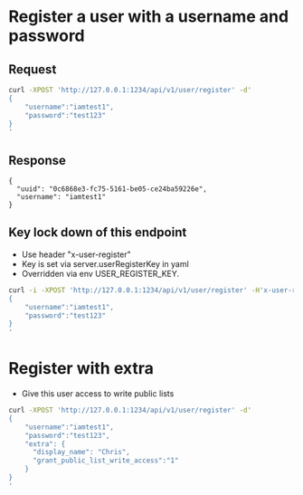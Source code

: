 # Register a user with a username and password



## Request

```sh
curl -XPOST 'http://127.0.0.1:1234/api/v1/user/register' -d'
{
    "username":"iamtest1",
    "password":"test123"
}
'
```

## Response
```
{
  "uuid": "0c6868e3-fc75-5161-be05-ce24ba59226e",
  "username": "iamtest1"
}
```


## Key lock down of this endpoint
- Use header "x-user-register"
- Key is set via server.userRegisterKey in yaml
- Overridden via env USER_REGISTER_KEY.

```sh
curl -i -XPOST 'http://127.0.0.1:1234/api/v1/user/register' -H'x-user-register: hello1' -d'
{
    "username":"iamtest1",
    "password":"test123"
}
'
```


# Register with extra
- Give this user access to write public lists

```sh
curl -XPOST 'http://127.0.0.1:1234/api/v1/user/register' -d'
{
    "username":"iamtest1",
    "password":"test123",
    "extra": {
      "display_name": "Chris",
      "grant_public_list_write_access":"1"
    }
}
'
```
